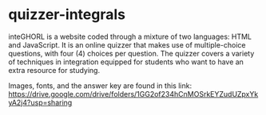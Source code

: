 # quizzer-integrals
inteGHORL is a website coded through a mixture of two languages: HTML and JavaScript. It is an online quizzer that makes use of multiple-choice questions, with four (4) choices per question. The quizzer covers a variety of techniques in integration equipped for students who want to have an extra resource for studying.

Images, fonts, and the answer key are found in this link: https://drive.google.com/drive/folders/1GG2of234hCnMOSrkEYZudUZpxYkyA2j4?usp=sharing
